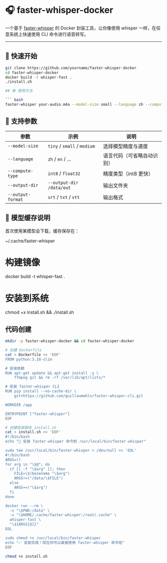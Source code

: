 

# 🎧 faster-whisper-docker

一个基于 [faster-whisper](https://github.com/guillaumekln/faster-whisper) 的 Docker 封装工具，让你像使用 whisper 一样，在任意系统上快速使用 CLI 命令进行语音转写。

---

## 🚀 快速开始

```bash
git clone https://github.com/yourname/faster-whisper-docker
cd faster-whisper-docker
docker build -t whisper-fast .
./install.sh

## 🛠️ 使用方法

``` bash
faster-whisper your-audio.m4a --model-size small --language zh --compute-type int8
```


## 🧠 支持参数

| 参数                | 示例                          | 说明            |
| ----------------- | --------------------------- | ------------- |
| `--model-size`    | `tiny` / `small` / `medium` | 选择模型精度与速度     |
| `--language`      | `zh` / `en` / ...           | 语言代码（可省略自动识别） |
| `--compute-type`  | `int8` / `float32`          | 精度类型（int8 更快） |
| `--output-dir`    | `--output-dir /data/out`    | 输出文件夹         |
| `--output-format` | `srt` / `txt` / `vtt`       | 输出格式          |

## 💾 模型缓存说明
首次使用某模型会下载，缓存保存在：

~/.cache/faster-whisper


# 构建镜像
docker build -t whisper-fast .

# 安装到系统
chmod +x install.sh && ./install.sh



## 代码创建

``` bash
mkdir -p faster-whisper-docker && cd faster-whisper-docker

# 创建 Dockerfile
cat > Dockerfile << 'EOF'
FROM python:3.10-slim

# 安装依赖
RUN apt-get update && apt-get install -y \
    ffmpeg git && rm -rf /var/lib/apt/lists/*

# 安装 faster-whisper CLI
RUN pip install --no-cache-dir \
    git+https://github.com/guillaumekln/faster-whisper-cli.git

WORKDIR /app

ENTRYPOINT ["faster-whisper"]
EOF

# 创建安装脚本 install.sh
cat > install.sh << 'EOF'
#!/bin/bash
echo "🔧 安装 faster-whisper 命令到 /usr/local/bin/faster-whisper"

sudo tee /usr/local/bin/faster-whisper > /dev/null << 'EOL'
#!/bin/bash
ARGS=()
for arg in "\$@"; do
  if [[ -f "\$arg" ]]; then
    FILE=\$(basename "\$arg")
    ARGS+=("/data/\$FILE")
  else
    ARGS+=("\$arg")
  fi
done

docker run --rm \
  -v "\$PWD:/data" \
  -v "\$HOME/.cache/faster-whisper:/root/.cache" \
  whisper-fast \
  "\${ARGS[@]}"
EOL

sudo chmod +x /usr/local/bin/faster-whisper
echo "✅ 安装完成！现在你可以直接使用 faster-whisper 命令啦"
EOF

chmod +x install.sh


```
